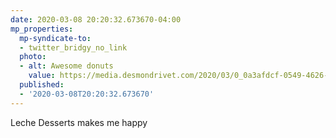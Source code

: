 ```yaml
---
date: 2020-03-08 20:20:32.673670-04:00
mp_properties:
  mp-syndicate-to:
  - twitter_bridgy_no_link
  photo:
  - alt: Awesome donuts
    value: https://media.desmondrivet.com/2020/03/0_0a3afdcf-0549-4626-87a1-20a235cc61c7.jpg
  published:
  - '2020-03-08T20:20:32.673670'
---
```


Leche Desserts makes me happy